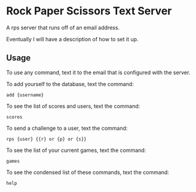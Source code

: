 Rock Paper Scissors Text Server
=======
A rps server that runs off of an email address.

Eventually I will have a description of how to set it up.

Usage
-------
To use any command, text it to the email that is configured with the server.

To add yourself to the database, text the command:
    
    add {username}
    
To see the list of scores and users, text the command:
    
    scores
    
To send a challenge to a user, text the command:

    rps {user} {{r} or {p} or {s}}
    
To see the list of your current games, text the command:

    games
    
To see the condensed list of these commands, text the command:

    help
